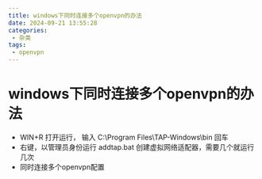 ```yaml
---
title: windows下同时连接多个openvpn的办法
date: 2024-09-21 13:55:28
categories:
 - 杂类
tags:
 - openvpn
---
```


# windows下同时连接多个openvpn的办法

- WIN+R 打开运行， 输入 C:\Program Files\TAP-Windows\bin 回车
- 右键，以管理员身份运行 addtap.bat 创建虚拟网络适配器，需要几个就运行几次
- 同时连接多个openvpn配置
